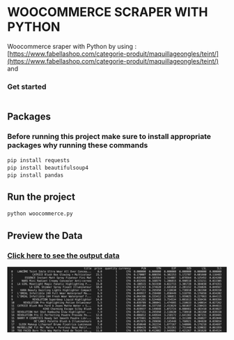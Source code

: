 # WOOCOMMERCE SCRAPER WITH PYTHON

Woocommerce sraper with Python by using : [https://www.fabellashop.com/categorie-produit/maquillageongles/teint/](https://www.fabellashop.com/categorie-produit/maquillageongles/teint/) and 

### Get started

```git clone https://github.com/martinoyovo/python-woo-scraper.git
```

## Packages

### Before running this project make sure to install appropriate packages why running these commands 

```python
pip install requests
pip install beautifulsoup4
pip install pandas 
```

## Run the project

```python
python woocommerce.py
```

## Preview the Data

### [Click here to see the output data](https://github.com/martinoyovo/python-woo-scraper/blob/main/preview.png)

![Preview Data](https://github.com/martinoyovo/python-woo-scraper/blob/main/preview.png)
